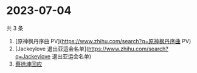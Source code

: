 # 2023-07-04

共 3 条

<!-- BEGIN ZHIHUSEARCH -->
<!-- 最后更新时间 Tue Jul 04 2023 12:09:28 GMT+0800 (China Standard Time) -->
1. [原神枫丹序曲 PV](https://www.zhihu.com/search?q=原神枫丹序曲 PV)
1. [Jackeylove 退出亚运会名单](https://www.zhihu.com/search?q=Jackeylove 退出亚运会名单)
1. [蔡徐坤回应](https://www.zhihu.com/search?q=蔡徐坤回应)
<!-- END ZHIHUSEARCH -->
